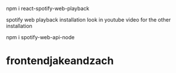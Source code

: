 npm i react-spotify-web-playback

spotify web playback installation
look in youtube video for the other installation

npm i spotify-web-api-node
# frontendjakeandzach
